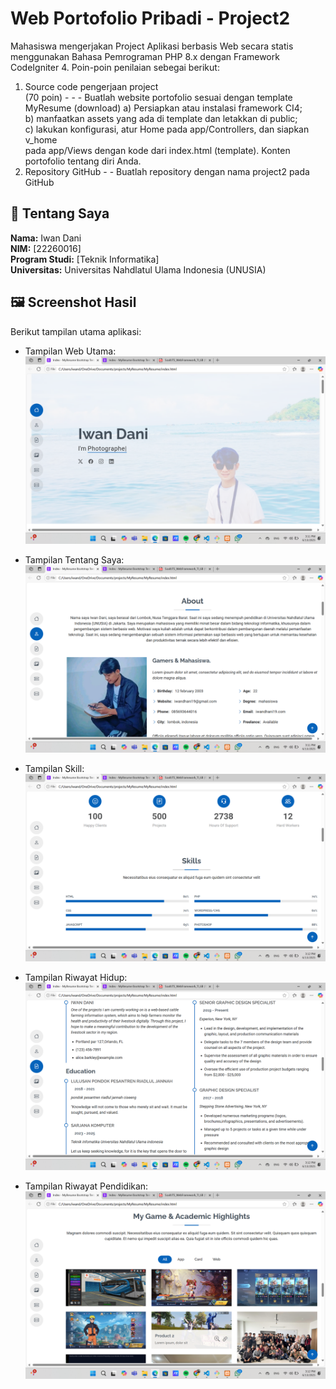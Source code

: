 # Web Portofolio Pribadi - Project2

Mahasiswa mengerjakan Project Aplikasi berbasis Web secara statis menggunakan Bahasa 
Pemrograman PHP 8.x dengan Framework CodeIgniter 4. Poin-poin penilaian sebegai berikut: 
1. Source code pengerjaan project       
(70 poin) - - - 
Buatlah website portofolio sesuai dengan template MyResume (download) 
a) Persiapkan atau instalasi framework CI4;  
b) manfaatkan assets yang ada di template dan letakkan di public;  
c) lakukan konfigurasi, atur Home pada app/Controllers, dan siapkan v_home  
pada app/Views dengan kode dari index.html (template). 
Konten portofolio tentang diri Anda. 
2. Repository GitHub         - - 
Buatlah repository dengan nama project2 pada GitHub

## 🧑 Tentang Saya

**Nama:** Iwan Dani  
**NIM:** [22260016]  
**Program Studi:** [Teknik Informatika]  
**Universitas:** Universitas Nahdlatul Ulama Indonesia (UNUSIA)

## 🖼️ Screenshot Hasil

Berikut tampilan utama aplikasi:

- Tampilan Web Utama:  
  ![Tampilan Web Utama](public/assets/screenshots/ss1.png)

- Tampilan Tentang Saya:  
  ![Tampilan Tentang Saya](public/assets/screenshots/ss2.png)

- Tampilan Skill:  
  ![Tampilan Skill](public/assets/screenshots/ss3.png)

- Tampilan Riwayat Hidup:  
  ![Tampilan Riwayat Hidup](public/assets/screenshots/ss4.png)

- Tampilan Riwayat Pendidikan:  
  ![Tampilan Riwayat Pendidikan](public/assets/screenshots/ss5.png)
